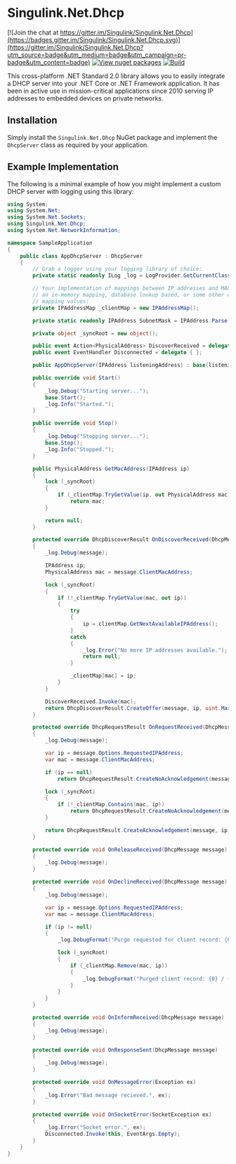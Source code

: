 # Singulink.Net.Dhcp

[![Join the chat at https://gitter.im/Singulink/Singulink.Net.Dhcp](https://badges.gitter.im/Singulink/Singulink.Net.Dhcp.svg)](https://gitter.im/Singulink/Singulink.Net.Dhcp?utm_source=badge&utm_medium=badge&utm_campaign=pr-badge&utm_content=badge)
[![View nuget packages](https://img.shields.io/nuget/v/Singulink.Net.Dhcp.svg)](https://www.nuget.org/packages/Singulink.Net.Dhcp/)
[![Build](https://github.com/Singulink/Singulink.Net.Dhcp/workflows/build/badge.svg)](https://github.com/Singulink/Singulink.Net.Dhcp/actions?query=workflow%3A%22build%22)

This cross-platform .NET Standard 2.0 library allows you to easily integrate a DHCP server into your .NET Core or .NET Framework application. It has been in active use in mission-critical applications since 2010 serving IP addresses to embedded devices on private networks.

## Installation

Simply install the `Singulink.Net.Dhcp` NuGet package and implement the `DhcpServer` class as required by your application.

## Example Implementation

The following is a minimal example of how you might implement a custom DHCP server with logging using this library:

```c#
using System;
using System.Net;
using System.Net.Sockets;
using Singulink.Net.Dhcp;
using System.Net.NetworkInformation;

namespace SampleApplication
{
    public class AppDhcpServer : DhcpServer
    {
        // Grab a logger using your logging library of choice:
        private static readonly ILog _log = LogProvider.GetCurrentClassLogger();

        // Your implementation of mappings between IP addresses and MAC addresses - could be
        // an in-memory mapping, database lookup based, or some other custom mechanism of 
        // mapping values:
        private IPAddressMap _clientMap = new IPAddressMap();

        private static readonly IPAddress SubnetMask = IPAddress.Parse("255.255.0.0");

        private object _syncRoot = new object();

        public event Action<PhysicalAddress> DiscoverReceived = delegate { };
        public event EventHandler Disconnected = delegate { };

        public AppDhcpServer(IPAddress listeningAddress) : base(listeningAddress, SubnetMask) { }

        public override void Start()
        {
            _log.Debug("Starting server...");
            base.Start();
            _log.Info("Started.");
        }

        public override void Stop()
        {
            _log.Debug("Stopping server...");
            base.Stop();
            _log.Info("Stopped.");
        }

        public PhysicalAddress GetMacAddress(IPAddress ip)
        {
            lock (_syncRoot)
            {
                if (_clientMap.TryGetValue(ip, out PhysicalAddress mac))
                    return mac;
            }

            return null;
        }

        protected override DhcpDiscoverResult OnDiscoverReceived(DhcpMessage message)
        {
            _log.Debug(message);

            IPAddress ip;
            PhysicalAddress mac = message.ClientMacAddress;

            lock (_syncRoot)
            {
                if (!_clientMap.TryGetValue(mac, out ip))
                {
                    try
                    {
                        ip = clientMap.GetNextAvailableIPAddress();
                    }
                    catch
                    {
                        _log.Error("No more IP addresses available.");
                        return null;
                    }

                    _clientMap[mac] = ip;
                }
            }

            DiscoverReceived.Invoke(mac);
            return DhcpDiscoverResult.CreateOffer(message, ip, uint.MaxValue);
        }

        protected override DhcpRequestResult OnRequestReceived(DhcpMessage message)
        {
            _log.Debug(message);

            var ip = message.Options.RequestedIPAddress;
            var mac = message.ClientMacAddress;

            if (ip == null)
                return DhcpRequestResult.CreateNoAcknowledgement(message, "No requested IP address provided");

            lock (_syncRoot)
            {
                if (!_clientMap.Contains(mac, ip))
                    return DhcpRequestResult.CreateNoAcknowledgement(message, "No matching offer found.");
            }

            return DhcpRequestResult.CreateAcknowledgement(message, ip, uint.MaxValue);
        }

        protected override void OnReleaseReceived(DhcpMessage message)
        {
            _log.Debug(message);
        }

        protected override void OnDeclineReceived(DhcpMessage message)
        {
            _log.Debug(message);

            var ip = message.Options.RequestedIPAddress;
            var mac = message.ClientMacAddress;

            if (ip != null)
            {
                _log.DebugFormat("Purge requested for client record: {0} / {1}.", mac, ip);

                lock (_syncRoot)
                {
                    if (_clientMap.Remove(mac, ip))
                    {
                        _log.DebugFormat("Purged client record: {0} / {1}.", mac, ip);
                    }
                }
            }
        }

        protected override void OnInformReceived(DhcpMessage message)
        {
            _log.Debug(message);
        }

        protected override void OnResponseSent(DhcpMessage message)
        {
            _log.Debug(message);
        }

        protected override void OnMessageError(Exception ex)
        {
            _log.Error("Bad message recieved.", ex);
        }

        protected override void OnSocketError(SocketException ex)
        {
            _log.Error("Socket error.", ex);
            Disconnected.Invoke(this, EventArgs.Empty);
        }
    }
}

```

